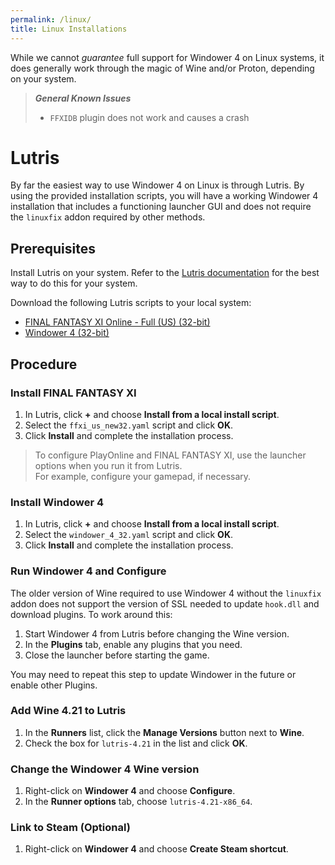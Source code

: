 ```yaml
---
permalink: /linux/
title: Linux Installations
---
```


While we cannot *guarantee* full support for Windower 4 on Linux systems, it does generally work through the magic of Wine and/or Proton, depending on your system.

> ***General Known Issues***
> - `FFXIDB` plugin does not work and causes a crash

# Lutris
By far the easiest way to use Windower 4 on Linux is through Lutris. By using the provided installation scripts, you will have a working Windower 4 installation that includes a functioning launcher GUI and does not require the `linuxfix` addon required by other methods.

## Prerequisites
Install Lutris on your system. Refer to the [Lutris documentation](https://lutris.net/downloads) for the best way to do this for your system.

Download the following Lutris scripts to your local system:
- [FINAL FANTASY XI Online - Full (US) (32-bit)](https://cdn.discordapp.com/attachments/1003467859260870676/1028065002000756886/ffxi_us_new32.yaml)
- [Windower 4 (32-bit)](https://cdn.discordapp.com/attachments/1003467859260870676/1028065001648431144/windower_4_32.yaml)

## Procedure
### Install FINAL FANTASY XI
1. In Lutris, click **+** and choose **Install from a local install script**.
2. Select the `ffxi_us_new32.yaml` script and click **OK**.
3. Click **Install** and complete the installation process.
> To configure PlayOnline and FINAL FANTASY XI, use the launcher options when you run it from Lutris. <br/>For example, configure your gamepad, if necessary.

### Install Windower 4
1. In Lutris, click **+** and choose **Install from a local install script**.
2. Select the `windower_4_32.yaml` script and click **OK**.
3. Click **Install** and complete the installation process.

### Run Windower 4 and Configure
The older version of Wine required to use Windower 4 without the `linuxfix` addon does not support the version of SSL needed to update `hook.dll` and download plugins. To work around this:
1. Start Windower 4 from Lutris before changing the Wine version.
2. In the **Plugins** tab, enable any plugins that you need.
3. Close the launcher before starting the game.

You may need to repeat this step to update Windower in the future or enable other Plugins.

### Add Wine 4.21 to Lutris
1. In the **Runners** list, click the **Manage Versions** button next to **Wine**.
2. Check the box for `lutris-4.21` in the list and click **OK**.

### Change the Windower 4 Wine version
1. Right-click on **Windower 4** and choose **Configure**.
2. In the **Runner options** tab, choose `lutris-4.21-x86_64`.

### Link to Steam (Optional)
1. Right-click on **Windower 4** and choose **Create Steam shortcut**.
